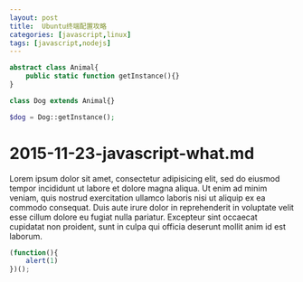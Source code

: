 ```yaml
---
layout: post
title:  Ubuntu终端配置攻略
categories: [javascript,linux]
tags: [javascript,nodejs]
---
```



```php
abstract class Animal{
    public static function getInstance(){}
}

class Dog extends Animal{}

$dog = Dog::getInstance();
```


# 2015-11-23-javascript-what.md
Lorem ipsum dolor sit amet, consectetur adipisicing elit, sed do eiusmod
tempor incididunt ut labore et dolore magna aliqua. Ut enim ad minim veniam,
quis nostrud exercitation ullamco laboris nisi ut aliquip ex ea commodo
consequat. Duis aute irure dolor in reprehenderit in voluptate velit esse
cillum dolore eu fugiat nulla pariatur. Excepteur sint occaecat cupidatat non
proident, sunt in culpa qui officia deserunt mollit anim id est laborum.

```javascript
(function(){
	alert(1)	
})();
```